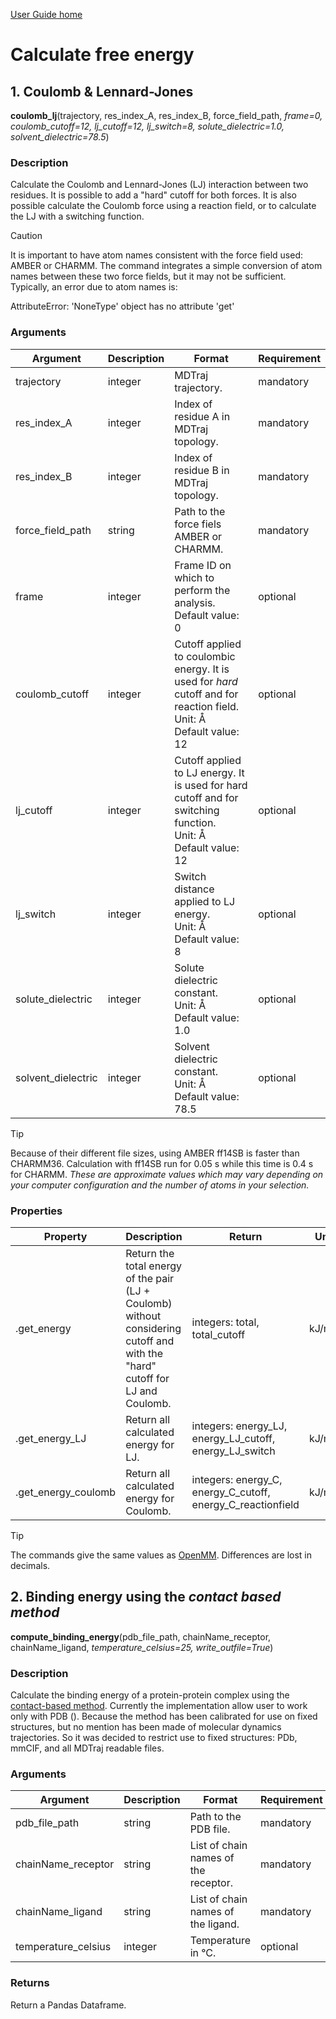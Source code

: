 [User Guide home](Manual.md)

# Calculate free energy

## 1. Coulomb & Lennard-Jones

**coulomb_lj**(trajectory, res_index_A, res_index_B, force_field_path, *frame=0, coulomb_cutoff=12, lj_cutoff=12, lj_switch=8, solute_dielectric=1.0, solvent_dielectric=78.5*)

### Description

Calculate the Coulomb and Lennard-Jones (LJ) interaction between two residues.
It is possible to add a "hard" cutoff for both forces.
It is also possible calculate the Coulomb force using a reaction field, or to calculate the LJ with a switching function.

> [!CAUTION]
> It is important to have atom names consistent with the force field used: AMBER or CHARMM.
> The command integrates a simple conversion of atom names between these two force fields, but it may not be sufficient.
> Typically, an error due to atom names is:
> 
> AttributeError: 'NoneType' object has no attribute 'get'

### Arguments

| Argument | Description | Format | Requirement |
| -------- | --- | --- | --- |
| trajectory         | integer | MDTraj trajectory.  | mandatory |
| res_index_A        | integer | Index of residue A in MDTraj topology. | mandatory |
| res_index_B        | integer | Index of residue B in MDTraj topology. | mandatory |
| force_field_path   | string  | Path to the force fiels AMBER or CHARMM. | mandatory |
| frame              | integer | Frame ID on which to perform the analysis. <br/> Default value: 0 | optional |
| coulomb_cutoff     | integer | Cutoff applied to coulombic energy. It is used for *hard* cutoff and for reaction field. <br/> Unit: Å <br/> Default value: 12 | optional | 
| lj_cutoff          | integer | Cutoff applied to LJ energy. It is used for hard cutoff and for switching function. <br/> Unit: Å <br/> Default value: 12 | optional | 
| lj_switch          | integer | Switch distance applied to LJ energy. <br/> Unit: Å <br/> Default value: 8 | optional |
| solute_dielectric  | integer | Solute dielectric constant. <br/> Unit: Å <br/> Default value: 1.0 | optional |
| solvent_dielectric | integer | Solvent dielectric constant. <br/> Unit: Å <br/> Default value: 78.5 | optional |

> [!TIP]
> Because of their different file sizes, using AMBER ff14SB is faster than CHARMM36.
> Calculation with ff14SB run for 0.05 s while this time is 0.4 s for CHARMM.
> *These are approximate values which may vary depending on your computer configuration and the number of atoms in your selection.*

### Properties

| Property | Description | Return | Unit |
| -------- | --- | --- | --- |
| .get_energy         | Return the total energy of the pair (LJ + Coulomb) without considering cutoff and with the "hard" cutoff for LJ and Coulomb. | integers: total, total_cutoff | kJ/mol |
| .get_energy_LJ      | Return all calculated energy for LJ. | integers: energy_LJ, energy_LJ_cutoff, energy_LJ_switch | kJ/mol |
| .get_energy_coulomb | Return all calculated energy for Coulomb. | integers: energy_C, energy_C_cutoff, energy_C_reactionfield | kJ/mol |

> [!TIP]
> The commands give the same values as [OpenMM](https://openmm.github.io/openmm-cookbook/latest/notebooks/cookbook/Computing%20Interaction%20Energies.html). Differences are lost in decimals.



## 2. Binding energy using the *contact based method*

**compute_binding_energy**(pdb_file_path, chainName_receptor, chainName_ligand, *temperature_celsius=25, write_outfile=True*)

### Description

Calculate the binding energy of a protein-protein complex using the [contact-based method](__free_energy.md#2-protein-binding-contacts-based-method). Currently the implementation allow user to work only with PDB ().
Because the method has been calibrated for use on fixed structures, but no mention has been made of molecular dynamics trajectories. So it was decided to restrict use to fixed structures: PDb, mmCIF, and all MDTraj readable files.

### Arguments

| Argument | Description | Format | Requirement |
| -------- | --- | --- | --- |
| pdb_file_path       | string  | Path to the PDB file. | mandatory |
| chainName_receptor  | string  | List of chain names of the receptor. | mandatory |
| chainName_ligand    | string  | List of chain names of the ligand.   | mandatory |
| temperature_celsius | integer | Temperature in °C.          | optional |

### Returns

Return a Pandas Dataframe.